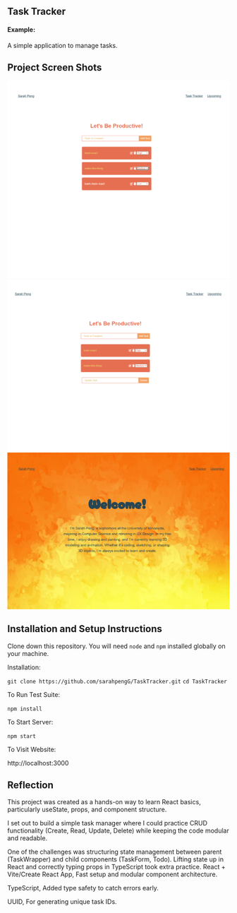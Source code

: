 ## Task Tracker

#### Example:

A simple application to manage tasks.


## Project Screen Shots

![Screenshot](public/assets/Screenshot%202025-08-19%20141326.png)
![Screenshot](public/assets/Screenshot%202025-08-19%20141343.png)
![Screenshot](public/assets/Screenshot%202025-08-19%20141351.png)


## Installation and Setup Instructions



Clone down this repository. You will need `node` and `npm` installed globally on your machine.  

Installation:

`git clone https://github.com/sarahpengG/TaskTracker.git` 
`cd TaskTracker` 

To Run Test Suite:  

`npm install`  

To Start Server:

`npm start`  

To Visit Website:

http://localhost:3000

## Reflection

  This project was created as a hands-on way to learn React basics, particularly useState, props, and component structure.

  I set out to build a simple task manager where I could practice CRUD functionality (Create, Read, Update, Delete) while keeping the code modular and readable.

  One of the challenges was structuring state management between parent (TaskWrapper) and child components (TaskForm, Todo). Lifting state up in React and correctly typing props in TypeScript took extra practice.
  React + Vite/Create React App, Fast setup and modular component architecture.

  TypeScript, Added type safety to catch errors early.

  UUID, For generating unique task IDs.

